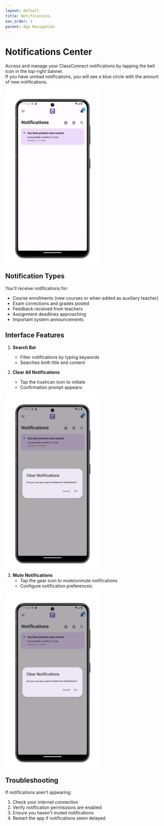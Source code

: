 ```yaml
---
layout: default
title: Notifications
nav_order: 3
parent: App Navigation
---
```


# Notifications Center

Access and manage your ClassConnect notifications by tapping the bell icon in the top-right banner. 
<br>If you have unread notifications, you will see a blue circle with the amount of new notifications.

<p style="clear:both;"></p>
<img src="assets/notifications.png" alt="Notifications Screen" style="width:300px; float:left; margin-right:15px;"/>
<p style="clear:both;"></p>

## Notification Types

You'll receive notifications for:
- Course enrollments (new courses or when added as auxiliary teacher)
- Exam corrections and grades posted
- Feedback received from teachers
- Assignment deadlines approaching
- Important system announcements

## Interface Features

1. **Search Bar**
   - Filter notifications by typing keywords
   - Searches both title and content

2. **Clear All Notifications**
   - Tap the trashcan icon to initiate
   - Confirmation prompt appears:

<p style="clear:both;"></p>
<img src="assets/notifications-clear.png" alt="Clear Notifications Prompt" style="width:300px; float:left; margin-right:15px;"/>
<p style="clear:both;"></p>

3. **Mute Notifications**
   - Tap the gear icon to mute/unmute notifications
   - Configure notification preferences:

<p style="clear:both;"></p>
<img src="assets/notifications-clear.png" alt="Notification Settings" style="width:300px; float:left; margin-right:15px;"/>
<p style="clear:both;"></p>

## Troubleshooting

If notifications aren't appearing:
1. Check your internet connection
2. Verify notification permissions are enabled
3. Ensure you haven't muted notifications
4. Restart the app if notifications seem delayed